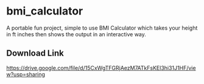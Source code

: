# bmi_calculator
A portable fun project, simple to use BMI Calculator which takes your height in ft inches then shows the output in an interactive way.

## Download Link
https://drive.google.com/file/d/15CxWgTFGRjAezM7ATkFsKEl3hi31J1HF/view?usp=sharing


